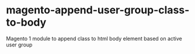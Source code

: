 # magento-append-user-group-class-to-body
Magento 1 module to append class to html body element based on active user group
